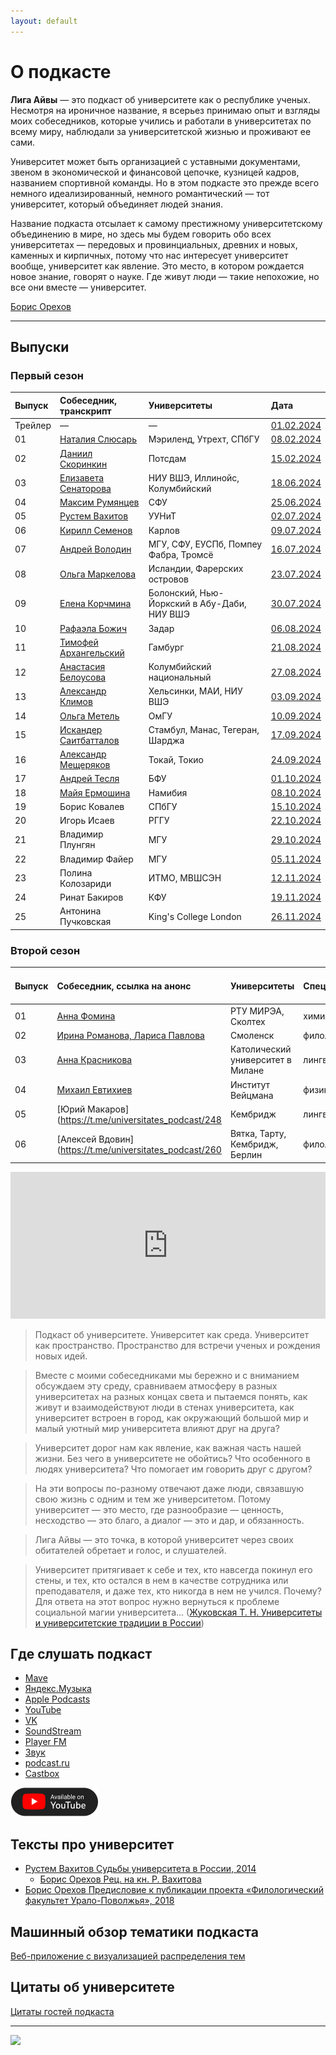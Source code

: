 ```yaml
---
layout: default
---
```


# О подкасте

**Лига Айвы** — это подкаст об университете как о республике ученых. Несмотря на ироничное название, я всерьез принимаю опыт и взгляды моих собеседников, которые учились и работали в университетах по всему миру, наблюдали за университетской жизнью и проживают ее сами. 

Университет может быть организацией с уставными документами, звеном в экономической и финансовой цепочке, кузницей кадров, названием спортивной команды. Но в этом подкасте это прежде всего немного идеализированный, немного романтический — тот университет, который объединяет людей знания. 

Название подкаста отсылает к самому престижному университетскому объединению в мире, но здесь мы будем говорить обо всех университетах — передовых и провинциальных, древних и новых, каменных и кирпичных, потому что нас интересует университет вообще, университет как явление. Это место, в котором рождается новое знание, говорят о науке. Где живут люди — такие непохожие, но все они вместе — университет.

[Борис Орехов](https://nevmenandr.github.io/)

* * *

## Выпуски

### Первый сезон

| Выпуск       | Собеседник, транскрипт          | Университеты | Дата   |
|:-------------|:--------------------------------|:-------------|:-------|
| Трейлер      | —                               | —            | [01.02.2024](https://universitates.mave.digital/ep-1) |
| 01           | [Наталия Слюсарь](./ep-01.html) | Мэриленд, Утрехт, СПбГУ | [08.02.2024](https://universitates.mave.digital/ep-2) |
| 02           | [Даниил Скоринкин](./ep-02.html)| Потсдам | [15.02.2024](https://universitates.mave.digital/ep-3) |
| 03           | [Елизавета Сенаторова](./ep-03.html)| НИУ ВШЭ, Иллинойс, Колумбийский | [18.06.2024](https://universitates.mave.digital/ep-4) |
| 04           | [Максим Румянцев](./ep-04.html) | СФУ | [25.06.2024](https://universitates.mave.digital/ep-5) |
| 05           | [Рустем Вахитов](./ep-05.html)  | УУНиТ | [02.07.2024](https://universitates.mave.digital/ep-6) |
| 06           | [Кирилл Семенов](./ep-06.html)  | Карлов | [09.07.2024](https://universitates.mave.digital/ep-7) |
| 07           | [Андрей Володин](./ep-07.html)  | МГУ, СФУ, ЕУСПб, Помпеу Фабра, Тромсё | [16.07.2024](https://universitates.mave.digital/ep-8) |
| 08           | [Ольга Маркелова](./ep-08.html) | Исландии, Фарерских островов |[23.07.2024](https://universitates.mave.digital/ep-9) |
| 09           | [Елена Корчмина](./ep-09.html)  | Болонский, Нью-Йоркский в Абу-Даби, НИУ ВШЭ | [30.07.2024](https://universitates.mave.digital/ep-10) |
| 10           | [Рафаэла Божич](./ep-10.html)   | Задар | [06.08.2024](https://universitates.mave.digital/ep-11) |
| 11           | [Тимофей Архангельский](./ep-11.html) | Гамбург | [21.08.2024](https://universitates.mave.digital/ep-12) |
| 12           | [Анастасия Белоусова](./ep-12.html) | Колумбийский национальный | [27.08.2024](https://universitates.mave.digital/ep-13) |
| 13           | [Александр Климов](./ep-13.html)    | Хельсинки, МАИ, НИУ ВШЭ | [03.09.2024](https://universitates.mave.digital/ep-14) |
| 14           | [Ольга Метель](./ep-14.html)        | ОмГУ | [10.09.2024](https://universitates.mave.digital/ep-15) |
| 15           | [Искандер Саитбатталов](./ep-15.html) | Стамбул, Манас, Тегеран, Шарджа | [17.09.2024](https://universitates.mave.digital/ep-16) |
| 16           | [Александр Мещеряков](./ep-16.html) | Токай, Токио | [24.09.2024](https://universitates.mave.digital/ep-17) |
| 17           | [Андрей Тесля](./ep-17.html)        | БФУ | [01.10.2024](https://universitates.mave.digital/ep-18) |
| 18           | [Майя Ермошина](./ep-18.html)       | Намибия | [08.10.2024](https://universitates.mave.digital/ep-19) |
| 19           | Борис Ковалев                       | СПбГУ | [15.10.2024](https://universitates.mave.digital/ep-20) |
| 20           | Игорь Исаев                         | РГГУ | [22.10.2024](https://universitates.mave.digital/ep-21) |
| 21           | Владимир Плунгян                    | МГУ | [29.10.2024](https://universitates.mave.digital/ep-22) |
| 22           | Владимир Файер                      | МГУ | [05.11.2024](https://universitates.mave.digital/ep-23) |
| 23           | Полина Колозариди                   | ИТМО, МВШСЭН | [12.11.2024](https://universitates.mave.digital/ep-24) |
| 24           | Ринат Бакиров                       | КФУ | [19.11.2024](https://universitates.mave.digital/ep-25) |
| 25           | Антонина Пучковская                 | King's College London | [26.11.2024](https://universitates.mave.digital/ep-26) |

### Второй сезон

| Выпуск | Собеседник, ссылка на анонс                                     | Университеты       | Специальность  | Дата, ссылка на Mave                                     |
|:-------|:----------------------------------------------------------------|:-------------------|:---------------|:---------------------------------------------------------|
| 01     | [Анна Фомина](https://t.me/universitates_podcast/229)           | РТУ МИРЭА, Cколтех | химия          | [04.03.2025](https://universitates.mave.digital/ep-27)   |
| 02     | [Ирина Романова, Лариса Павлова](https://t.me/universitates_podcast/232) | Смоленск  | филология      | [11.03.2025](https://universitates.mave.digital/ep-28)   |
| 03     | [Анна Красникова](https://t.me/universitates_podcast/242)       | Католический университет в Милане | лингвистика | [18.03.2025](https://universitates.mave.digital/ep-29) |
| 04     | [Михаил Евтихиев](https://t.me/universitates_podcast/246)       | Институт Вейцмана  | физика         | [25.03.2025](https://universitates.mave.digital/ep-30)   |
| 05     | [Юрий Макаров](https://t.me/universitates_podcast/248           | Кембридж           | лингвистика    | [01.04.2025](https://universitates.mave.digital/ep-31)   |
| 06     | [Алексей Вдовин](https://t.me/universitates_podcast/260         | Вятка, Тарту, Кембридж, Берлин | филология | [08.04.2025](https://universitates.mave.digital/ep-32) |


<iframe src="https://player.mave.digital?podcast=universitates&episode=1&color=rgb(245,215,95)&mute=1&date=1&download=1" style="width: 100%" height="235" scrolling="no" frameborder="no"></iframe>

> Подкаст об университете. Университет как среда. Университет как пространство. Пространство для встречи ученых и рождения новых идей.

> Вместе с моими собеседниками мы бережно и с вниманием обсуждаем эту среду, сравниваем атмосферу в разных университетах на разных концах света и пытаемся понять, как живут и взаимодействуют люди в стенах университета, как университет встроен в город, как окружающий большой мир и малый уютный мир университета влияют друг на друга?

> Университет дорог нам как явление, как важная часть нашей жизни. Без чего в университете не обойтись? Что особенного в людях университета? Что помогает им говорить друг с другом? 

> На эти вопросы по-разному отвечают даже люди, связавшую свою жизнь с одним и тем же университетом. Потому университет — это место, где разнообразие — ценность, несходство — это благо, а диалог — это и дар, и обязанность.

> Лига Айвы — это точка, в которой университет через своих обитателей обретает и голос, и слушателей.

> Университет притягивает к себе и тех, кто навсегда покинул его стены, и тех, кто остался в нем в качестве сотрудника или преподавателя, и даже тех, кто никогда в нем не учился. Почему? Для ответа на этот вопрос нужно вернуться к проблеме социальной магии университета... ([Жуковская Т. Н. Университеты и университетские традиции в России](https://history.museums.spbu.ru/files/Issledovaniya/publikacii_sotrudnikov/Univ_tradicii.pdf))

## Где слушать подкаст

*   [Mave](https://universitates.mave.digital)
*   [Яндекс.Музыка](https://music.yandex.ru/album/29434531)
*   [Apple Podcasts](https://podcasts.apple.com/us/podcast/лига-айвы-об-университете/id1728738207)
*   [YouTube](https://www.youtube.com/watch?v=Ht9_I8NYv7g&list=PLZg4BtOuNpu0RMINnoi3BuJPR3gdV6UXe)
*   [VK](https://vk.com/podcasts-223898464)
*   [SoundStream](https://soundstream.media/playlist/liga-ayvy-ob-universitete)
*   [Player FM](https://player.fm/series/ligha-aivy-ob-univiersitietie)
*   [Звук](https://zvuk.com/podcast/32742237)
*   [podcast.ru](https://podcast.ru/1728738207/e)
*   [Castbox](https://castbox.fm/channel/id6015626)

  [![](./AvailableonYouTube-black-1xPNG.png)](https://www.youtube.com/@universitates-podcast/)

## Тексты про университет

- [Рустем Вахитов Судьбы университета в России, 2014](https://khamovniky.ru/wp-content/uploads/09c3df0da6391b5f1349607afb315d30.pdf)
  - [Борис Орехов Рец. на кн. Р. Вахитова](./review.pdf)
- [Борис Орехов Предисловие к публикации проекта «Филологический факультет Урало-Поволжья», 2018](./UPu.pdf)

## Машинный обзор тематики подкаста

[Веб-приложение с визуализацией распределения тем](./lda.html)

## Цитаты об университете

[Цитаты гостей подкаста](./cite.html)

* * *

![](./logo.png)





